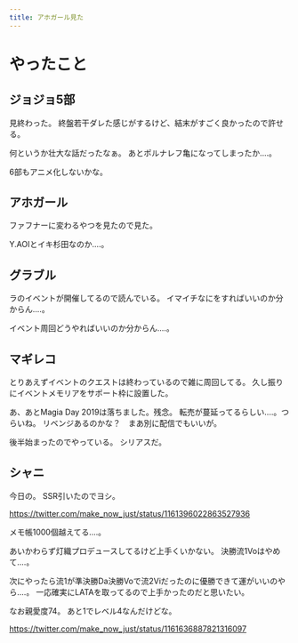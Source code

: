 ```yaml
---
title: アホガール見た
---
```


# やったこと

## ジョジョ5部

見終わった。
終盤若干ダレた感じがするけど、結末がすごく良かったので許せる。

何というか壮大な話だったなぁ。
あとポルナレフ亀になってしまったか‥‥。

6部もアニメ化しないかな。

## アホガール

ファフナーに変わるやつを見たので見た。

Y.AOIとイキ杉田なのか‥‥。

## グラブル

ラのイベントが開催してるので読んでいる。
イマイチなにをすればいいのか分からん‥‥。

イベント周回どうやればいいのか分からん‥‥。

## マギレコ

とりあえずイベントのクエストは終わっているので雑に周回してる。
久し振りにイベントメモリアをサポート枠に設置した。

あ、あとMagia Day 2019は落ちました。残念。
転売が蔓延ってるらしい‥‥。つらいね。
リベンジあるのかな？　まあ別に配信でもいいが。

後半始まったのでやっている。
シリアスだ。

## シャニ

今日の。
SSR引いたのでヨシ。

https://twitter.com/make_now_just/status/1161396022863527936

メモ帳1000個越えてる‥‥。

あいかわらず灯織プロデュースしてるけど上手くいかない。
決勝流1Voはやめて‥‥。

次にやったら流1が準決勝Da決勝Voで流2Viだったのに優勝できて運がいいのやら‥‥。
一応確実にLATAを取ってるので上手かったのだと思いたい。

なお親愛度74。
あと1でレベル4なんだけどな。

https://twitter.com/make_now_just/status/1161636887821316097
